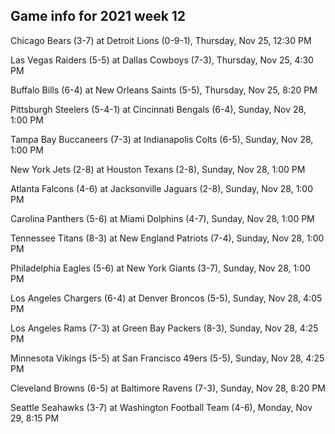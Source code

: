 ## Game info for 2021 week 12
Chicago Bears (3-7) at Detroit Lions (0-9-1), Thursday, Nov 25, 12:30 PM



Las Vegas Raiders (5-5) at Dallas Cowboys (7-3), Thursday, Nov 25, 4:30 PM



Buffalo Bills (6-4) at New Orleans Saints (5-5), Thursday, Nov 25, 8:20 PM



Pittsburgh Steelers (5-4-1) at Cincinnati Bengals (6-4), Sunday, Nov 28, 1:00 PM

Tampa Bay Buccaneers (7-3) at Indianapolis Colts (6-5), Sunday, Nov 28, 1:00 PM

New York Jets (2-8) at Houston Texans (2-8), Sunday, Nov 28, 1:00 PM

Atlanta Falcons (4-6) at Jacksonville Jaguars (2-8), Sunday, Nov 28, 1:00 PM

Carolina Panthers (5-6) at Miami Dolphins (4-7), Sunday, Nov 28, 1:00 PM

Tennessee Titans (8-3) at New England Patriots (7-4), Sunday, Nov 28, 1:00 PM

Philadelphia Eagles (5-6) at New York Giants (3-7), Sunday, Nov 28, 1:00 PM



Los Angeles Chargers (6-4) at Denver Broncos (5-5), Sunday, Nov 28, 4:05 PM

Los Angeles Rams (7-3) at Green Bay Packers (8-3), Sunday, Nov 28, 4:25 PM

Minnesota Vikings (5-5) at San Francisco 49ers (5-5), Sunday, Nov 28, 4:25 PM



Cleveland Browns (6-5) at Baltimore Ravens (7-3), Sunday, Nov 28, 8:20 PM



Seattle Seahawks (3-7) at Washington Football Team (4-6), Monday, Nov 29, 8:15 PM

